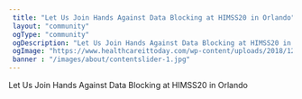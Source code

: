 ```yaml
---
 title: "Let Us Join Hands Against Data Blocking at HIMSS20 in Orlando"
 layout: "community" 
 ogType: "community"
 ogDescription: "Let Us Join Hands Against Data Blocking at HIMSS20 in Orlando"
 ogImage: "https://www.healthcareittoday.com/wp-content/uploads/2018/12/1040493031-970px-interoperability-hexagon-wall-graphic.jpg"
 banner : "/images/about/contentslider-1.jpg"
---
```

Let Us Join Hands Against Data Blocking at HIMSS20 in Orlando